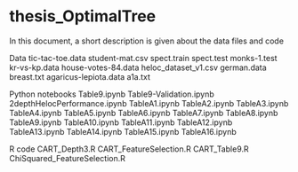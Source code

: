 # thesis_OptimalTree

In this document, a short description is given about the data files and code

Data
	tic-tac-toe.data
	student-mat.csv
	spect.train
	spect.test
	monks-1.test 
	kr-vs-kp.data
	house-votes-84.data
	heloc_dataset_v1.csv
	german.data
	breast.txt
	agaricus-lepiota.data
	a1a.txt

Python notebooks
	Table9.ipynb
	Table9-Validation.ipynb
	2depthHelocPerformance.ipynb
	TableA1.ipynb
	TableA2.ipynb
	TableA3.ipynb
	TableA4.ipynb
	TableA5.ipynb
	TableA6.ipynb
	TableA7.ipynb
	TableA8.ipynb
	TableA9.ipynb
	TableA10.ipynb
	TableA11.ipynb
	TableA12.ipynb
	TableA13.ipynb
	TableA14.ipynb
	TableA15.ipynb
	TableA16.ipynb

R code
	CART_Depth3.R
	CART_FeatureSelection.R
	CART_Table9.R
	ChiSquared_FeatureSelection.R
